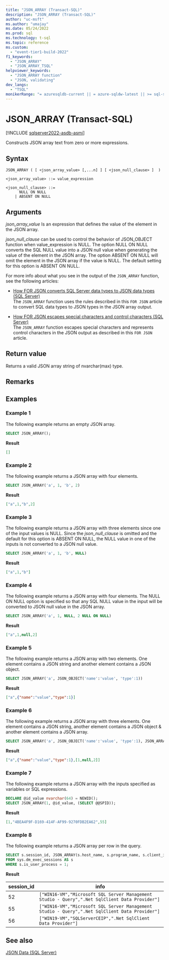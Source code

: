 ```yaml
---
title: "JSON_ARRAY (Transact-SQL)"
description: "JSON_ARRAY (Transact-SQL)"
author: "uc-msft"
ms.author: "umajay"
ms.date: 05/24/2022
ms.prod: sql
ms.technology: t-sql
ms.topic: reference
ms.custom:
  - "event-tier1-build-2022"
f1_keywords:
  - "JSON_ARRAY"
  - "JSON_ARRAY_TSQL"
helpviewer_keywords:
  - "JSON_ARRAY function"
  - "JSON, validating"
dev_langs:
  - "TSQL"
monikerRange: "= azuresqldb-current || = azure-sqldw-latest || >= sql-server-ver16 || >= sql-server-linux-ver16"
---
```

# JSON_ARRAY (Transact-SQL)


[!INCLUDE [sqlserver2022-asdb-asmi](../../includes/applies-to-version/sqlserver2022-asdb-asmi.md)]

Constructs JSON array text from zero or more expressions.

## Syntax  
  
```syntaxsql  
JSON_ARRAY ( [ <json_array_value> [,...n] ] [ <json_null_clause> ]  )  

<json_array_value> ::= value_expression

<json_null_clause> ::=
	  NULL ON NULL
	| ABSENT ON NULL
```
  
## Arguments
*json_array_value*
 Is an expression that defines the value of the element in the JSON array.

*json_null_clause* can be used to control the behavior of JSON_OBJECT function when value_expression is NULL. The option NULL ON NULL converts the SQL NULL value into a JSON null value when generating the value of the element in the JSON array. The option ABSENT ON NULL will omit the element in the JSON array if the value is NULL. The default setting for this option is ABSENT ON NULL.

For more info about what you see in the output of the `JSON_ARRAY` function, see the following articles:  

-   [How FOR JSON converts SQL Server data types to JSON data types &#40;SQL Server&#41;](../../relational-databases/json/how-for-json-converts-sql-server-data-types-to-json-data-types-sql-server.md)  
    The `JSON_ARRAY` function uses the rules described in this `FOR JSON` article to convert SQL data types to JSON types in the JSON array output.  

-   [How FOR JSON escapes special characters and control characters &#40;SQL Server&#41;](../../relational-databases/json/how-for-json-escapes-special-characters-and-control-characters-sql-server.md)  
    The `JSON_ARRAY` function escapes special characters and represents control characters in the JSON output as described in this `FOR JSON` article.

## Return value
Returns a valid JSON array string of nvarchar(max) type.

## Remarks  

  
## Examples  

### Example 1

The following example returns an empty JSON array.
  
```sql
SELECT JSON_ARRAY();
```  

**Result**

```json  
[]
```

### Example 2

The following example returns a JSON array with four elements.  
  
```sql  
SELECT JSON_ARRAY('a', 1, 'b', 2)
```

**Result**

```json  
["a",1,"b",2]
```

### Example 3

The following example returns a JSON array with three elements since one of the input values is NULL. Since the *json_null_clause* is omitted and the default for this option is ABSENT ON NULL, the NULL value in one of the inputs is not converted to a JSON null value.
  
```sql  
SELECT JSON_ARRAY('a', 1, 'b', NULL)
```

**Result**

```json  
["a",1,"b"]
```
  
### Example 4

The following example returns a JSON array with four elements. The NULL ON NULL option is specified so that any SQL NULL value in the input will be converted to JSON null value in the JSON array.
  
```sql  
SELECT JSON_ARRAY('a', 1, NULL, 2 NULL ON NULL)
```

**Result**

```json  
["a",1,null,2]
```

### Example 5

The following example returns a JSON array with two elements. One element contains a JSON string and another element contains a JSON object.  
  
```sql  
SELECT JSON_ARRAY('a', JSON_OBJECT('name':'value', 'type':1))
```

**Result**

```json  
["a",{"name":"value","type":1}]
```

### Example 6

The following example returns a JSON array with three elements. One element contains a JSON string, another element contains a JSON object & another element contains a JSON array. 
  
```sql  
SELECT JSON_ARRAY('a', JSON_OBJECT('name':'value', 'type':1), JSON_ARRAY(1, null, 2 NULL ON NULL))
```

**Result**

```json  
["a",{"name":"value","type":1},[1,null,2]]
```

### Example 7

The following example returns a JSON array with the inputs specified as variables or SQL expressions.  
  
```sql  
DECLARE @id_value nvarchar(64) = NEWID();
SELECT JSON_ARRAY(1, @id_value, (SELECT @@SPID));
```

**Result**

```json  
[1,"4BEA4F9F-D169-414F-AF99-9270FDB2EA62",55]
```

### Example 8

The following example returns a JSON array per row in the query.  
  
```sql  
SELECT s.session_id, JSON_ARRAY(s.host_name, s.program_name, s.client_interface_name)
FROM sys.dm_exec_sessions AS s
WHERE s.is_user_process = 1;
```

**Result**

|session_id|info|  
|--------|---------------|
|52|`["WIN16-VM","Microsoft SQL Server Management Studio - Query",".Net SqlClient Data Provider"]`|
|55|`["WIN16-VM","Microsoft SQL Server Management Studio - Query",".Net SqlClient Data Provider"]`|
|56|`["WIN19-VM","SQLServerCEIP",".Net SqlClient Data Provider"]`|
  

## See also  

 [JSON Data &#40;SQL Server&#41;](../../relational-databases/json/json-data-sql-server.md)  

